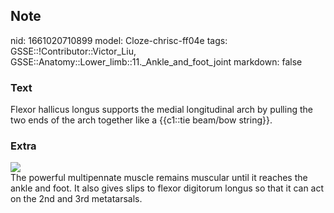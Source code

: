 ## Note
nid: 1661020710899
model: Cloze-chrisc-ff04e
tags: GSSE::!Contributor::Victor_Liu, GSSE::Anatomy::Lower_limb::11._Ankle_and_foot_joint
markdown: false

### Text
Flexor hallicus longus supports the medial longitudinal arch by pulling the two ends of the arch together like a {{c1::tie beam/bow string}}.

### Extra
<img src="paste-138526e3f72cfd1726779909d91b38ec3981cb09.jpg">
<div>
  The powerful multipennate muscle remains muscular until it
  reaches the ankle and foot. It also gives slips to flexor
  digitorum longus so that it can act on the 2nd and 3rd
  metatarsals.
</div>
